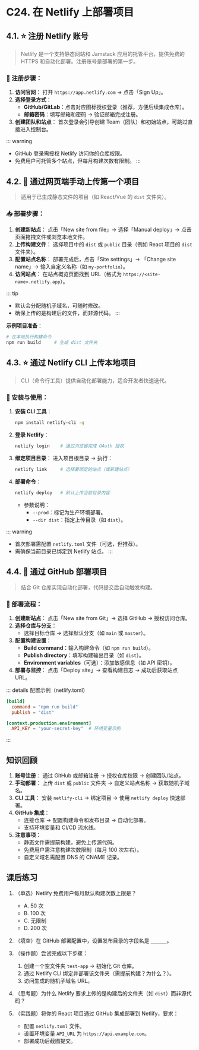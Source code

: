 # C24. 在 Netlify 上部署项目

## 4.1. ⭐ 注册 Netlify 账号

> Netlify 是一个支持静态网站和 Jamstack 应用的托管平台，提供免费的 HTTPS 和自动化部署。注册账号是部署的第一步。

### 📝 注册步骤：

1. **访问官网**：
   打开 `https://app.netlify.com` → 点击「Sign Up」。
2. **选择登录方式**：
   - **GitHub/GitLab**：点击对应图标授权登录（推荐，方便后续集成仓库）。
   - **邮箱密码**：填写邮箱和密码 → 验证邮箱完成注册。
3. **创建团队和站点**：
   首次登录会引导创建 Team（团队）和初始站点，可跳过直接进入控制台。

::: warning
- GitHub 登录需授权 Netlify 访问你的仓库权限。
- 免费用户可托管多个站点，但每月构建次数有限制。
:::


## 4.2. 🌟 通过网页端手动上传第一个项目

> 适用于已生成静态文件的项目（如 React/Vue 的 `dist` 文件夹）。

### 📥 部署步骤：

1. **创建新站点**：
   点击「New site from file」→ 选择「Manual deploy」→ 点击页面拖拽文件或浏览本地文件。
2. **上传构建文件**：
   选择项目中的 `dist` 或 `public` 目录（例如 React 项目的 `dist` 文件夹）。
3. **配置站点名称**：
   部署完成后，点击「Site settings」→ 「Change site name」→ 输入自定义名称（如 `my-portfolio`）。
4. **访问站点**：
   在站点概览页面找到 URL（格式为 `https://<site-name>.netlify.app`）。

::: tip
- 默认会分配随机子域名，可随时修改。
- 确保上传的是构建后的文件，而非源代码。
:::

**示例项目准备**：

```bash
# 在本地执行构建命令
npm run build     # 生成 dist 文件夹
```

## 4.3. ⭐ 通过 Netlify CLI 上传本地项目

> CLI（命令行工具）提供自动化部署能力，适合开发者快速迭代。

### 🚀 安装与使用：

1. **安装 CLI 工具**：
   ```bash
   npm install netlify-cli -g
   ```
2. **登录 Netlify**：
   ```bash
   netlify login    # 通过浏览器完成 OAuth 授权
   ```
3. **绑定项目目录**：
   进入项目根目录 → 执行：
   ```bash
   netlify link     # 选择要绑定的站点（或新建站点）
   ```
4. **部署命令**：
   ```bash
   netlify deploy   # 默认上传当前目录内容
   ```
   - 参数说明：
     - `--prod`：标记为生产环境部署。
     - `--dir dist`：指定上传目录（如 `dist`）。

::: warning
- 首次部署需配置 `netlify.toml` 文件（可选，但推荐）。
- 需确保当前目录已绑定到 Netlify 站点。
:::


## 4.4. 🌟 通过 GitHub 部署项目

> 结合 Git 仓库实现自动化部署，代码提交后自动触发构建。

### 🔄 部署流程：

1. **创建新站点**：
   点击「New site from Git」→ 选择 GitHub → 授权访问仓库。
2. **选择仓库与分支**：
   - 选择目标仓库 → 选择默认分支（如 `main` 或 `master`）。
3. **配置构建设置**：
   - **Build command**：输入构建命令（如 `npm run build`）。
   - **Publish directory**：填写构建输出目录（如 `dist`）。
   - **Environment variables**（可选）：添加敏感信息（如 API 密钥）。
4. **部署与监控**：
   点击「Deploy site」→ 查看构建日志 → 成功后获取站点 URL。

::: details 配置示例（netlify.toml）
```toml
[build]
  command = "npm run build"
  publish = "dist"

[context.production.environment]
  API_KEY = "your-secret-key"  # 环境变量示例
```
:::


## 知识回顾

1. **账号注册**：
   通过 GitHub 或邮箱注册 → 授权仓库权限 → 创建团队/站点。
2. **手动部署**：
   上传 `dist` 或 `public` 文件夹 → 自定义站点名称 → 获取随机子域名。
3. **CLI 工具**：
   安装 `netlify-cli` → 绑定项目 → 使用 `netlify deploy` 快速部署。
4. **GitHub 集成**：
   - 连接仓库 → 配置构建命令和发布目录 → 自动化部署。
   - 支持环境变量和 CI/CD 流水线。
5. **注意事项**：
   - 静态文件需提前构建，避免上传源代码。
   - 免费用户需注意构建次数限制（每月 100 次左右）。
   - 自定义域名需配置 DNS 的 CNAME 记录。


## 课后练习

1. （单选）Netlify 免费用户每月默认构建次数上限是？
   - A. 50 次
   - B. 100 次
   - C. 无限制
   - D. 200 次

2. （填空）在 GitHub 部署配置中，设置发布目录的字段名是 `______`。

3. （操作题）尝试完成以下步骤：
   1. 创建一个空文件夹 `test-app` → 初始化 Git 仓库。
   2. 通过 Netlify CLI 绑定并部署该文件夹（需提前构建？为什么？）。
   3. 访问生成的随机子域名 URL。

4. （思考题）为什么 Netlify 要求上传的是构建后的文件夹（如 `dist`）而非源代码？

5. （实践题）将你的 React 项目通过 GitHub 集成部署到 Netlify，要求：
   - 配置 `netlify.toml` 文件。
   - 设置环境变量 `API_URL` 为 `https://api.example.com`。
   - 部署成功后截图提交。
